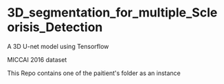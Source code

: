 # 3D_segmentation_for_multiple_Scleorisis_Detection
A 3D U-net model using Tensorflow 

MICCAI 2016 dataset

This Repo contains one of the paitient's folder as an instance
